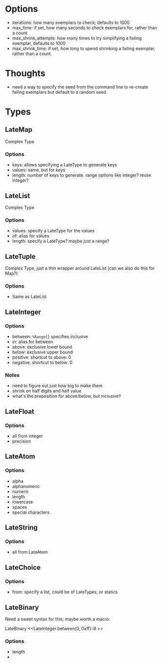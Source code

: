 # Options

- iterations: how many exemplars to check; defaults to 1000
- max_time: if set, how many seconds to check exemplars for, rather than a count
- max_shrink_attempts: how many times to try simplifying a failing exemplar, defaults to 1000
- max_shrink_time: if set, how long to spend shrinking a failing exemplar, rather than a count.


# Thoughts

- need a way to specify the seed from the command line to re-create failing exemplars
  but default to a random seed.

# Types

## LateMap

Complex Type

### Options

- keys: allows specifying a LateType to generate keys
- values: same, but for keys
- length: number of keys to generate.  range options like integer? reuse integer?

## LateList

Complex Type

### Options

- values: specify a LateType for the values
- of: alias for values
- length: specify a LateType? maybe just a range?

## LateTuple

Complex Type, just a thin wrapper around LateList (can we also do this for Map?)

### Options

- Same as LateList

## LateInteger

### Options

- between: `%Range{}` specifies inclusive
- in: alias for between
- above: exclusive lower bound
- below: exclusive upper bound
- positive: shortcut to above: 0
- negative: shortcut to below: 0

### Notes

- need to figure out just how big to make them
- shrink on half digits and half value
- what's the preposition for above/below, but inclusive?

## LateFloat

### Options

- all from integer
- precision

## LateAtom

### Options

- alpha
- alphanumeric
- numeric
- length
- lowercase
- spaces
- special characters

## LateString

### Options

- all from LateAtom

## LateChoice

### Options

- from: specify a list, could be of LateTypes, or statics

## LateBinary

Need a sweet syntax for this; maybe worth a macro:

LateBinary <<LateInteger.between(0, 0xff)::8 >>
### Options

- length
-
